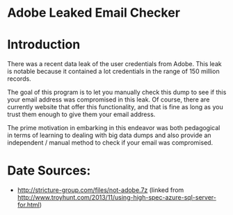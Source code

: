 Adobe Leaked Email Checker
==========================


# Introduction
There was a recent data leak of the user credentials from Adobe. This leak is notable because it contained
a lot credentials in the range of 150 million records.

The goal of this program is to let you manually check this dump to see if this your email address was compromised
in this leak. Of course, there are currently website that offer this functionality, and that is fine as long as you trust them 
enough to give them your email address. 

The prime motivation in embarking in this endeavor was both pedagogical in terms of learning to dealing with big data dumps and also
provide an independent / manual method to check if your email was compromised.

# Date Sources:
* http://stricture-group.com/files/not-adobe.7z (linked from http://www.troyhunt.com/2013/11/using-high-spec-azure-sql-server-for.html)






